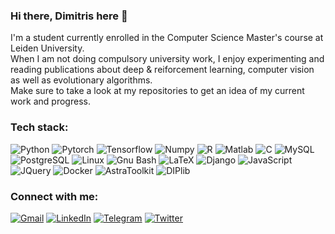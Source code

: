 ### Hi there, Dimitris here 👋

I'm a student currently enrolled in the Computer Science Master's course at Leiden University.<br/>
When I am not doing compulsory university work, I enjoy experimenting and reading publications 
about deep & reiforcement learning, computer vision as well as evolutionary algorithms.<br/>
Make sure to take a look at my repositories to get an idea of my current work and progress.



### Tech stack:
![Python](https://img.shields.io/badge/-Python-282c34?style=for-the-badge&logo=Python)
![Pytorch](https://img.shields.io/badge/-Pytorch-282c34?style=for-the-badge&logo=Pytorch)
![Tensorflow](https://img.shields.io/badge/-Tensorflow-282c34?style=for-the-badge&logo=Tensorflow)
![Numpy](https://img.shields.io/badge/-Numpy-282c34?style=for-the-badge&logo=numpy)
![R](https://img.shields.io/badge/-R-282c34?style=for-the-badge&logo=R)
![Matlab](https://img.shields.io/badge/-Matlab-282c34?style=for-the-badge&logo=matlab)
![C](https://img.shields.io/badge/-C-282c34?style=for-the-badge&logo=C)
![MySQL](https://img.shields.io/badge/-MySQL-282c34?logoColor=white&style=for-the-badge&logo=mysql)
![PostgreSQL](https://img.shields.io/badge/-PostgreSQL-282c34?style=for-the-badge&logo=postgresql)
![Linux](https://img.shields.io/badge/-Linux-282c34?style=for-the-badge&logo=Linux)
![Gnu Bash](https://img.shields.io/badge/-Bash-282c34?style=for-the-badge&logo=gnubash)
![LaTeX](https://img.shields.io/badge/-LaTeX-282c34?style=for-the-badge&logo=latex)
![Django](https://img.shields.io/badge/-Django-282c34?style=for-the-badge&logo=django)
![JavaScript](https://img.shields.io/badge/-JavaScript-282c34?style=for-the-badge&logo=JavaScript)
![JQuery](https://img.shields.io/badge/-JQuery-282c34?style=for-the-badge&logo=jquery)
![Docker](https://img.shields.io/badge/-Docker-282c34?style=for-the-badge&logo=docker)
![AstraToolkit](https://img.shields.io/badge/-AstraToolkit-282c34?style=for-the-badge)
![DIPlib](https://img.shields.io/badge/-DIPlib-282c34?style=for-the-badge)

### Connect with me:  
[![Gmail](https://img.shields.io/badge/-Gmail-EA4335?logoColor=white&style=for-the-badge&logo=gmail)](mailto:dimitris.ieronymakis@gmail.com)
[![LinkedIn](https://img.shields.io/badge/-LinkedIn-0A66C2?logoColor=white&style=for-the-badge&logo=linkedin&target=https://www.linkedin.com/in/dimitrios-ieronymakis)](https://www.linkedin.com/in/dimitrios-ieronymakis?target=_blank)
[![Telegram](https://img.shields.io/badge/-Telegram-26A5E4?logoColor=white&style=for-the-badge&logo=telegram)](https://t.me/DimitriosIeronymakis)
[![Twitter](https://img.shields.io/badge/-Twitter-1DA1F2?logoColor=white&style=for-the-badge&logo=twitter)](https://twitter.com/Dim_Ier)

